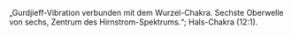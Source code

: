 „Gurdjieff-Vibration verbunden mit dem Wurzel-Chakra. Sechste Oberwelle von sechs, Zentrum des Hirnstrom-Spektrums.“; Hals-Chakra (12:1).